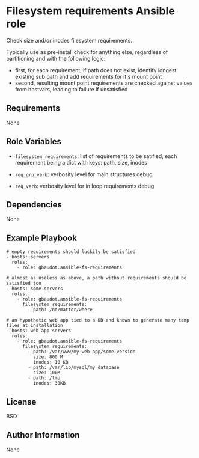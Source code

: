 Filesystem requirements Ansible role
====================================

Check size and/or inodes filesystem requirements.

Typically use as pre-install check for anything else, regardless of partitioning and with the following logic:
  - first, for each requirement, if path does not exist, identify longest existing sub path and add requirements for it's mount point
  - second, resulting mount point requirements are checked against values from hostvars, leading to failure if unsatisfied

Requirements
------------

None

Role Variables
--------------

- `filesystem_requirements`: list of requirements to be satified, each requirement being a dict with keys: path, size, inodes

- `req_grp_verb`: verbosity level for main structures debug

- `req_verb`: verbosity level for in loop requirements debug

Dependencies
------------

None

Example Playbook
----------------

    # empty requirements should luckily be satisfied
    - hosts: servers
      roles:
        - role: gbaudot.ansible-fs-requirements

    # almost as useless as above, a path without requirements should be satisfied too
    - hosts: some-servers
      roles:
        - role: gbaudot.ansible-fs-requirements
          filesystem_requirements:
            - path: /no/matter/where

    # an hypothetic web app tied to a DB and known to generate many temp files at installation
    - hosts: web-app-servers
      roles:
        - role: gbaudot.ansible-fs-requirements
          filesystem_requirements:
            - path: /var/www/my-web-app/some-version
              size: 800 M
              inodes: 10 KB
            - path: /var/lib/mysql/my_database
              size: 100M
            - path: /tmp
              inodes: 30KB

License
-------

BSD

Author Information
------------------

None
